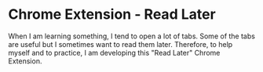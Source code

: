 # Chrome Extension - Read Later

When I am learning something, I tend to open a lot of tabs. Some of the tabs are useful but I sometimes want to read them later. Therefore, to help myself and to practice, I am developing this "Read Later" Chrome Extension.
